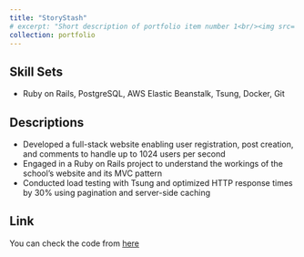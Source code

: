 ```yaml
---
title: "StoryStash"
# excerpt: "Short description of portfolio item number 1<br/><img src='/images/500x300.png'>"
collection: portfolio
---
```

## Skill Sets
- Ruby on Rails, PostgreSQL, AWS Elastic Beanstalk, Tsung, Docker, Git

## Descriptions
- Developed a full-stack website enabling user registration, post creation, and comments to handle up to 1024 users per second
- Engaged in a Ruby on Rails project to understand the workings of the school’s website and its MVC pattern
- Conducted load testing with Tsung and optimized HTTP response times by 30% using pagination and server-side caching

## Link
You can check the code from [here](https://github.com/chauAlex/StoryStash)
